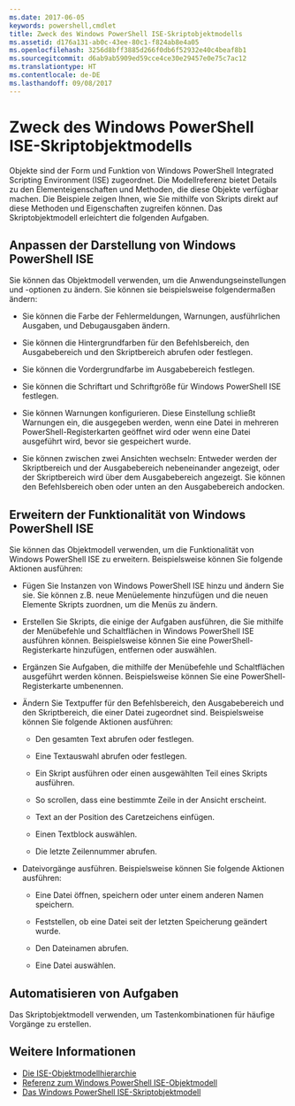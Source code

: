 ```yaml
---
ms.date: 2017-06-05
keywords: powershell,cmdlet
title: Zweck des Windows PowerShell ISE-Skriptobjektmodells
ms.assetid: d176a131-ab0c-43ee-80c1-f824ab8e4a05
ms.openlocfilehash: 3256d8bff3885d266f0db6f52932e40c4beaf8b1
ms.sourcegitcommit: d6ab9ab5909ed59cce4ce30e29457e0e75c7ac12
ms.translationtype: HT
ms.contentlocale: de-DE
ms.lasthandoff: 09/08/2017
---
```

# <a name="purpose-of-the-windows-powershell-ise-scripting-object-model"></a>Zweck des Windows PowerShell ISE-Skriptobjektmodells
  Objekte sind der Form und Funktion von Windows PowerShell Integrated Scripting Environment (ISE) zugeordnet. Die Modellreferenz bietet Details zu den Elementeigenschaften und Methoden, die diese Objekte verfügbar machen. Die Beispiele zeigen Ihnen, wie Sie mithilfe von Skripts direkt auf diese Methoden und Eigenschaften zugreifen können. Das Skriptobjektmodell erleichtert die folgenden Aufgaben.

## <a name="customizing-the-appearance-of-windows-powershell-ise"></a>Anpassen der Darstellung von Windows PowerShell ISE
 Sie können das Objektmodell verwenden, um die Anwendungseinstellungen und -optionen zu ändern. Sie können sie beispielsweise folgendermaßen ändern:

- Sie können die Farbe der Fehlermeldungen, Warnungen, ausführlichen Ausgaben, und Debugausgaben ändern.

- Sie können die Hintergrundfarben für den Befehlsbereich, den Ausgabebereich und den Skriptbereich abrufen oder festlegen.

- Sie können die Vordergrundfarbe im Ausgabebereich festlegen.

- Sie können die Schriftart und Schriftgröße für Windows PowerShell ISE festlegen.

- Sie können Warnungen konfigurieren. Diese Einstellung schließt Warnungen ein, die ausgegeben werden, wenn eine Datei in mehreren PowerShell-Registerkarten geöffnet wird oder wenn eine Datei ausgeführt wird, bevor sie gespeichert wurde.

- Sie können zwischen zwei Ansichten wechseln: Entweder werden der Skriptbereich und der Ausgabebereich nebeneinander angezeigt, oder der Skriptbereich wird über dem Ausgabebereich angezeigt. Sie können den Befehlsbereich oben oder unten an den Ausgabebereich andocken.

## <a name="enhancing-the-functionality-of-windows-powershell-ise"></a>Erweitern der Funktionalität von Windows PowerShell ISE
 Sie können das Objektmodell verwenden, um die Funktionalität von Windows PowerShell ISE zu erweitern. Beispielsweise können Sie folgende Aktionen ausführen:

- Fügen Sie Instanzen von Windows PowerShell ISE hinzu und ändern Sie sie. Sie können z.B. neue Menüelemente hinzufügen und die neuen Elemente Skripts zuordnen, um die Menüs zu ändern.

- Erstellen Sie Skripts, die einige der Aufgaben ausführen, die Sie mithilfe der Menübefehle und Schaltflächen in Windows PowerShell ISE ausführen können. Beispielsweise können Sie eine PowerShell-Registerkarte hinzufügen, entfernen oder auswählen.

- Ergänzen Sie Aufgaben, die mithilfe der Menübefehle und Schaltflächen ausgeführt werden können. Beispielsweise können Sie eine PowerShell-Registerkarte umbenennen.

- Ändern Sie Textpuffer für den Befehlsbereich, den Ausgabebereich und den Skriptbereich, die einer Datei zugeordnet sind. Beispielsweise können Sie folgende Aktionen ausführen:

    -   Den gesamten Text abrufen oder festlegen.

    -   Eine Textauswahl abrufen oder festlegen.

    -   Ein Skript ausführen oder einen ausgewählten Teil eines Skripts ausführen.

    -   So scrollen, dass eine bestimmte Zeile in der Ansicht erscheint.

    -   Text an der Position des Caretzeichens einfügen.

    -   Einen Textblock auswählen.

    -   Die letzte Zeilennummer abrufen.

- Dateivorgänge ausführen. Beispielsweise können Sie folgende Aktionen ausführen:

    -   Eine Datei öffnen, speichern oder unter einem anderen Namen speichern.

    -   Feststellen, ob eine Datei seit der letzten Speicherung geändert wurde.

    -   Den Dateinamen abrufen.

    -   Eine Datei auswählen.

## <a name="automating-tasks"></a>Automatisieren von Aufgaben
 Das Skriptobjektmodell verwenden, um Tastenkombinationen für häufige Vorgänge zu erstellen.

## <a name="see-also"></a>Weitere Informationen
- [Die ISE-Objektmodellhierarchie](The-ISE-Object-Model-Hierarchy.md) 
- [Referenz zum Windows PowerShell ISE-Objektmodell](Windows-PowerShell-ISE-Object-Model-Reference.md) 
- [Das Windows PowerShell ISE-Skriptobjektmodell](The-Windows-PowerShell-ISE-Scripting-Object-Model.md)

  

